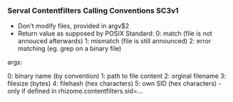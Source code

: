 ### Serval Contentfilters Calling Conventions SC3v1 ###

- Don't modify files, provided in argv$2
- Return value as supposed by POSIX Standard:
	0: match (file is not annouced afterwards)
	1: mismatch (file is still announced)
	2: error matching (eg. grep on a binary file)
	
args:

0: binary name (by convention)
1: path to file content
2: orginal filename
3: filesize (bytes)
4: filehash (hex characters)
5: own SID (hex characters) - only if defined in rhizome.contentfilters.sid=...
